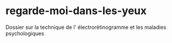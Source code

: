 # regarde-moi-dans-les-yeux
Dossier sur la technique de l' électrorétinogramme et les maladies psychologiques
